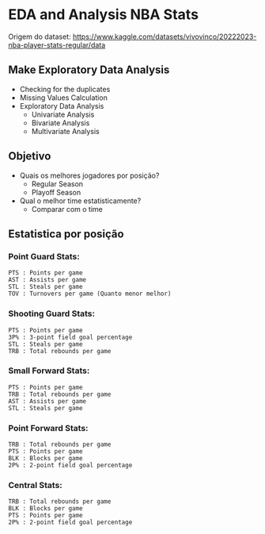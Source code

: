 # EDA and Analysis NBA Stats

Origem do dataset: https://www.kaggle.com/datasets/vivovinco/20222023-nba-player-stats-regular/data


## Make Exploratory Data Analysis
- Checking for the duplicates
- Missing Values Calculation
- Exploratory Data Analysis
    - Univariate Analysis
    - Bivariate Analysis
    - Multivariate Analysis


## Objetivo
-  Quais os melhores jogadores por posição?
    - Regular Season
    - Playoff Season
- Qual o melhor time estatisticamente?
    - Comparar com o time 

## Estatistica por posição
### Point Guard Stats:
    PTS : Points per game
    AST : Assists per game
    STL : Steals per game
    TOV : Turnovers per game (Quanto menor melhor)
  
### Shooting Guard Stats:
    PTS : Points per game
    3P% : 3-point field goal percentage
    STL : Steals per game
    TRB : Total rebounds per game

### Small Forward Stats:
    PTS : Points per game
    TRB : Total rebounds per game
    AST : Assists per game
    STL : Steals per game

### Point Forward Stats:
    TRB : Total rebounds per game
    PTS : Points per game
    BLK : Blocks per game
    2P% : 2-point field goal percentage

### Central Stats:
    TRB : Total rebounds per game
    BLK : Blocks per game
    PTS : Points per game
    2P% : 2-point field goal percentage

